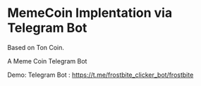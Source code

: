 # MemeCoin Implentation via Telegram Bot 

Based on Ton Coin.

A Meme Coin Telegram Bot

Demo:
Telegram Bot : https://t.me/frostbite_clicker_bot/frostbite
